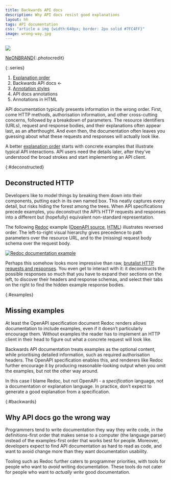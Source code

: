 ```yaml
---
title: Backwards API docs
description: Why API docs resist good explanations
layout: hh
tags: API documentation
css: "article a img {width:640px; border: 2px solid #7FC4FF}"
image: wrong-way.jpg
---
```


![](wrong-way.jpg)

[NeONBRAND](https://unsplash.com/photos/-Cmz06-0btw){:.photocredit}

{:.series}
1. [Explanation order](explanation-order)
2. Backwards API docs ←
3. [Annotation styles](annotations)
4. API docs annotations
5. Annotations in HTML

API documentation typically presents information in the wrong order.
First, come HTTP methods, authorisation information, and other cross-cutting concerns, followed by a breakdown of parameters.
The resource identifiers (URLs), request and response bodies, and their explanations often appear last, as an afterthought.
And even then, the documentation often leaves you guessing about what these requests and responses will actually look like.

A better [explanation order](explanation-order)
starts with concrete examples that illustrate typical API interactions.
API users need the details later, after they’ve understood the broad strokes and start implementing an API client.

{:#deconstructed}
## Deconstructed HTTP

Developers like to model things by breaking them down into their components, putting each in its own named box.
This neatly captures every detail, but risks hiding the forest among the trees.
When API specifications precede examples, you deconstruct the API’s HTTP requests and responses into a different but (hopefully) equivalent non-standard representation.

The following [Redoc](https://github.com/Redocly/redoc#readme) example
([OpenAPI source](api/pirates.json), [HTML](api/pirates-redoc.html)) illustrates reversed order.
The left-to-right visual hierarchy gives precedence to path parameters over the resource URL, and to the (missing) request body schema over the request body.

[ ![Redoc documentation example](api/pirates-redoc.webp) ](api/pirates-redoc.webp)

Perhaps this somehow looks more impressive than raw, 
[brutalist HTTP requests and responses](https://twitter.com/bjartnes/status/1597964917432520704).
You even get to interact with it: it deconstructs the possible responses so much that you have to expand their sections on the left, to discover their headers and response schemas, and select their tabs on the right to find the hidden example response bodies.

{:#examples}
## Missing examples

At least the OpenAPI specification document Redoc renders allows documentation to include examples, even if it doesn’t particularly encourage them.
Without examples the reader has to implement an HTTP client in their head to figure out what a concrete request will look like.

Backwards API documentation treats examples as the optional content, while prioritising detailed information, such as required authorisation headers.
The OpenAPI specification enables this, and renderers like Redoc further encourage it by producing reasonable-looking output when you omit the examples, but not the other way around.

In this case I blame Redoc, but not OpenAPI - a _specification_ language, not a documentation or explanation language.
In practice, don’t expect to generate a good explanation from a specification.

{:#backwards}
## Why API docs go the wrong way

Programmers tend to write documentation they way they write code, in the definitions-first order that makes sense to a computer (the language parser) instead of the examples-first order that works best for people.
Moreover, developers expect to find API documentation as hard to read as code, and want to avoid change more than they want documentation usability.

Tooling such as Redoc further caters to programmer priorities, with tools for people who want to _avoid_ writing documentation.
These tools do not cater for people who want to _actually write_ good documentation.
